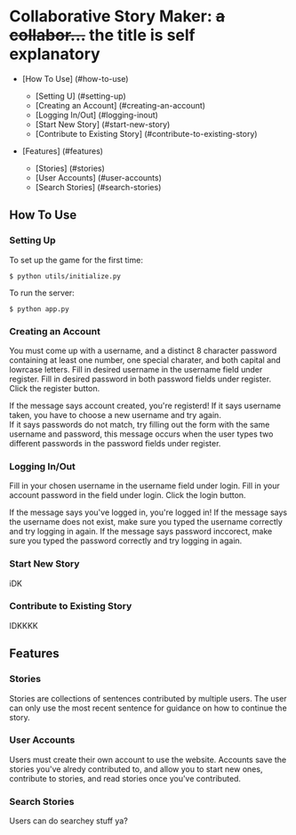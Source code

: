 Collaborative Story Maker: ~~a collabor...~~ the title is self explanatory 
===============================================
- [How To Use] (#how-to-use)
  - [Setting U] (#setting-up)
  - [Creating an Account] (#creating-an-account)
  - [Logging In/Out] (#logging-inout)
  - [Start New Story] (#start-new-story)
  - [Contribute to Existing Story] (#contribute-to-existing-story)

- [Features] (#features)
  - [Stories] (#stories)
  - [User Accounts] (#user-accounts)
  - [Search Stories] (#search-stories)


How To Use
----------

### Setting Up

To set up the game for the first time:
```
$ python utils/initialize.py
```

To run the server:
```
$ python app.py
```

### Creating an Account

You must come up with a username, and a distinct 8 character password containing at least one number, one special charater, and both capital and lowrcase letters.  Fill in desired username in the username field under register.  Fill in desired password in both password fields under register.  Click the register button.  

If the message says account created, you're registerd!
If it says username taken, you have to choose a new username and try again.  
If it says passwords do not match, try filling out the form with the same username and password, this message occurs when the user types two different passwords in the password fields under register.

### Logging In/Out

Fill in your chosen username in the username field under login.  Fill in your account password in the field under login.  Click the login button.

If the message says you've logged in, you're logged in!
If the message says the username does not exist, make sure you typed the username correctly and try logging in again.
If the message says password inccorect, make sure you typed the password correctly and try logging in again.

### Start New Story

iDK

### Contribute to Existing Story

IDKKKK

Features
--------

### Stories

Stories are collections of sentences contributed by multiple users.  The user can only use the most recent sentence for guidance on how to continue the story.

### User Accounts

Users must create their own account to use the website.  Accounts save the stories you've alredy contributed to, and allow you to start new ones, contribute to stories, and read stories once you've contributed.

### Search Stories

Users can do searchey stuff ya?
